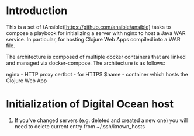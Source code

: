 # Introduction

This is a set of (Ansible)[https://github.com/ansible/ansible] tasks to compose a playbook for initializing a server with nginx to host a Java WAR service. In particular, for hosting Clojure Web Apps compiled into a WAR file.

The architecture is composed of multiple docker containers that are linked and managed via docker-compose. The architecture is as follows:

nginx   - HTTP proxy
certbot - for HTTPS
$name   - container which hosts the Clojure Web App

# Initialization of Digital Ocean host

1. If you've changed servers (e.g. deleted and created a new one) you will need to delete current entry from ~/.ssh/known_hosts


